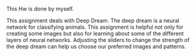 This Hw is done by myself.

This assignment deals with Deep Dream. The deep dream is a neural network for classifying animals. This assignment is helpful not only for creating some images
but also for learning about some of the different layers of neural networks. Adjusting the sliders to change the strength of the deep dream can help us choose our 
preferred images and patterns.
